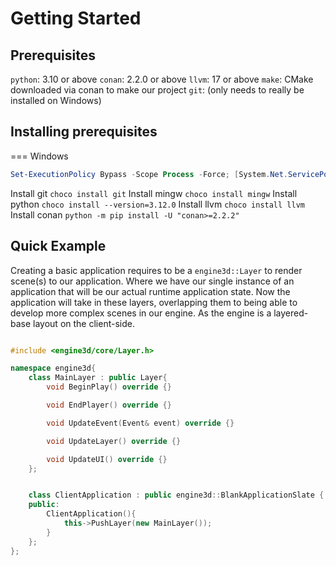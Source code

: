 # Getting Started

## Prerequisites
`python`: 3.10 or above
`conan`: 2.2.0 or above
`llvm`: 17 or above
`make`: CMake downloaded via conan to make our project
`git`: (only needs to really be installed on Windows)

## Installing prerequisites

=== Windows
```powershell
Set-ExecutionPolicy Bypass -Scope Process -Force; [System.Net.ServicePointManager]::SecurityProtocol = [System.Net.ServicePointManager]::SecurityProtocol -bor 3072; iex ((New-Object System.Net.WebClient).DownloadString('https://community.chocolatey.org/install.ps1'))
```

Install git `choco install git`
Install mingw `choco install mingw`
Install python `choco install --version=3.12.0`
Install llvm `choco install llvm`
Install conan `python -m pip install -U "conan>=2.2.2"`

## Quick Example
Creating a basic application requires to be a `engine3d::Layer` to render scene(s) to our application. Where we have our single instance of an application that will be our actual runtime application state. Now the application will take in these layers, overlapping them to being able to develop more complex scenes in our engine. As the engine is a layered-base layout on the client-side.

```c++ title="Application.cpp"

#include <engine3d/core/Layer.h>

namespace engine3d{
    class MainLayer : public Layer{
        void BeginPlay() override {}

        void EndPlayer() override {}

        void UpdateEvent(Event& event) override {}

        void UpdateLayer() override {}

        void UpdateUI() override {}
    };


    class ClientApplication : public engine3d::BlankApplicationSlate {
    public:
        ClientApplication(){
            this->PushLayer(new MainLayer());
        }
    };
};
```